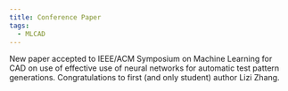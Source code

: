 ```yaml
---
title: Conference Paper
tags:
  - MLCAD
---
```

New paper accepted to IEEE/ACM Symposium on Machine Learning for CAD on use of effective use of neural networks for automatic test pattern generations. Congratulations to first (and only student) author Lizi Zhang.
